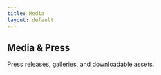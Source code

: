 ```yaml
---
title: Media
layout: default
---
```


## Media & Press

Press releases, galleries, and downloadable assets.
